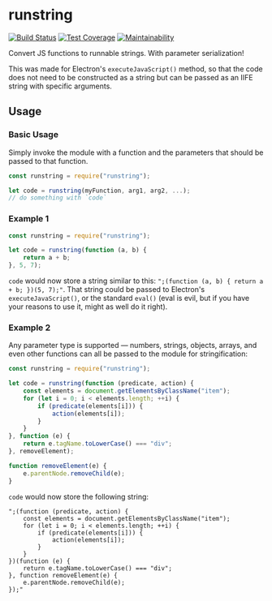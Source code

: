 # runstring

[![Build Status](https://travis-ci.com/meyfa/runstring.svg?branch=master)](https://travis-ci.com/meyfa/runstring)
[![Test Coverage](https://api.codeclimate.com/v1/badges/39e38e2764a453e66a43/test_coverage)](https://codeclimate.com/github/meyfa/runstring/test_coverage)
[![Maintainability](https://api.codeclimate.com/v1/badges/39e38e2764a453e66a43/maintainability)](https://codeclimate.com/github/meyfa/runstring/maintainability)

Convert JS functions to runnable strings. With parameter serialization!

This was made for Electron's `executeJavaScript()` method, so that the code does
not need to be constructed as a string but can be passed as an IIFE string with
specific arguments.

## Usage

### Basic Usage

Simply invoke the module with a function and the parameters that should be
passed to that function.

```javascript
const runstring = require("runstring");

let code = runstring(myFunction, arg1, arg2, ...);
// do something with `code`
```

### Example 1

```javascript
const runstring = require("runstring");

let code = runstring(function (a, b) {
    return a + b;
}, 5, 7);
```

`code` would now store a string similar to this:
`";(function (a, b) { return a + b; })(5, 7);"`. That string could be passed to
Electron's `executeJavaScript()`, or the standard `eval()` (eval is evil, but if
you have your reasons to use it, might as well do it right).

### Example 2

Any parameter type is supported &mdash; numbers, strings, objects, arrays, and
even other functions can all be passed to the module for stringification:

```javascript
const runstring = require("runstring");

let code = runstring(function (predicate, action) {
    const elements = document.getElementsByClassName("item");
    for (let i = 0; i < elements.length; ++i) {
        if (predicate(elements[i])) {
            action(elements[i]);
        }
    }
}, function (e) {
    return e.tagName.toLowerCase() === "div";
}, removeElement);

function removeElement(e) {
    e.parentNode.removeChild(e);
}
```

`code` would now store the following string:

```
";(function (predicate, action) {
    const elements = document.getElementsByClassName("item");
    for (let i = 0; i < elements.length; ++i) {
        if (predicate(elements[i])) {
            action(elements[i]);
        }
    }
})(function (e) {
    return e.tagName.toLowerCase() === "div";
}, function removeElement(e) {
    e.parentNode.removeChild(e);
});"
```
